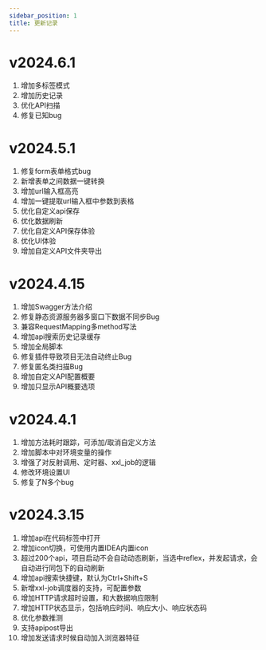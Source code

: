 ```yaml
---
sidebar_position: 1
title: 更新记录
---
```


# v2024.6.1
1. 增加多标签模式
2. 增加历史记录
3. 优化API扫描
4. 修复已知bug

# v2024.5.1
1. 修复form表单格式bug
2. 新增表单之间数据一键转换
3. 增加url输入框高亮
4. 增加一键提取url输入框中参数到表格
5. 优化自定义api保存
6. 优化数据刷新
7. 优化自定义API保存体验
8. 优化UI体验
9. 增加自定义API文件夹导出

# v2024.4.15
1. 增加Swagger方法介绍
2. 修复静态资源服务器多窗口下数据不同步Bug
3. 兼容RequestMapping多method写法
4. 增加api搜索历史记录缓存
5. 增加全局脚本
6. 修复插件导致项目无法自动终止Bug
7. 修复匿名类扫描Bug
8. 增加自定义API配置概要
9. 增加只显示API概要选项

# v2024.4.1
1. 增加方法耗时跟踪，可添加/取消自定义方法
2. 增加脚本中对环境变量的操作
3. 增强了对反射调用、定时器、xxl_job的逻辑
4. 修改环境设置UI
5. 修复了N多个bug

# v2024.3.15
1. 增加api在代码标签中打开
2. 增加icon切换，可使用内置IDEA内置icon
3. 超过200个api，项目启动不会自动动态刷新，当选中reflex，并发起请求，会自动进行同包下的自动刷新
4. 增加api搜索快捷键，默认为Ctrl+Shift+S
5. 新增xxl-job调度器的支持，可配置参数
6. 增加HTTP请求超时设置，和大数据响应限制
7. 增加HTTP状态显示，包括响应时间、响应大小、响应状态码
8. 优化参数推测
9. 支持apipost导出
10. 增加发送请求时候自动加入浏览器特征